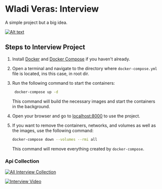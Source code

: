 # Wladi Veras: Interview

A simple project but a big idea.

[![Alt text](https://img.youtube.com/vi/VID/0.jpg)](https://www.youtube.com/watch?v=VID)

## Steps to Interview Project

1. Install [Docker](https://docs.docker.com/engine/install/) and [Docker Compose](https://docs.docker.com/compose/) if you haven't already.

2. Open a terminal and navigate to the directory where `docker-compose.yml` file is located, ins this case, in root dir.

3. Run the following command to start the containers:

    ```bash
     docker-compose up -d
    ```

    This command will build the necessary images and start the containers in the background.

4. Open your browser and go to [localhost:8000](http://localhost:8000) to use the project.

5. If you want to remove the containers, networks, and volumes as well as the images, use the following command:

    ```bash
    docker-compose down --volumes --rmi all
    ```

    This command will remove everything created by `docker-compose`.

### Api Collection

[![All Interview Collection](https://imgs.search.brave.com/eh_OB2SeOY8WEDqVbTAZqdgO45FBhK0BOPGLNblQzSc/rs:fit:860:0:0/g:ce/aHR0cHM6Ly9icmFu/ZGxvZ29zLm5ldC93/cC1jb250ZW50L3Vw/bG9hZHMvMjAyMy8w/OS9wb3N0bWFuLWxv/Z29fYnJhbmRsb2dv/cy5uZXRfd2Zud3gt/NTEyeDQ2MS5wbmc)](https://www.postman.com/wladiveras/workspace/portal/collection/10368732-51ac5b2b-6d78-47e8-8f74-fbd99df65013?action=share&creator=10368732&active-environment=10368732-8517dacc-80ac-45ae-b0fa-c7ecb4c1f772)

[![Interview Video](https://example.com/interview-video-thumbnail.jpg)](https://example.com/interview-video.mp4)